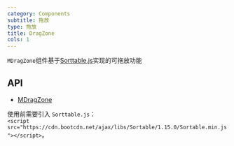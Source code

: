 ```yaml
---
category: Components
subtitle: 拖放
type: 拖放
title: DragZone
cols: 1
---
```


`MDragZone`组件基于[Sorttable.js](https://github.com/SortableJS/Sortable)实现的可拖放功能

## API

- [MDragZone](/api/MDragZone)

<!--alert:info-->
使用前需要引入 `Sorttable.js`：
<br />
`<script src="https://cdn.bootcdn.net/ajax/libs/Sortable/1.15.0/Sortable.min.js"></script>`。
<!--/alert:info-->